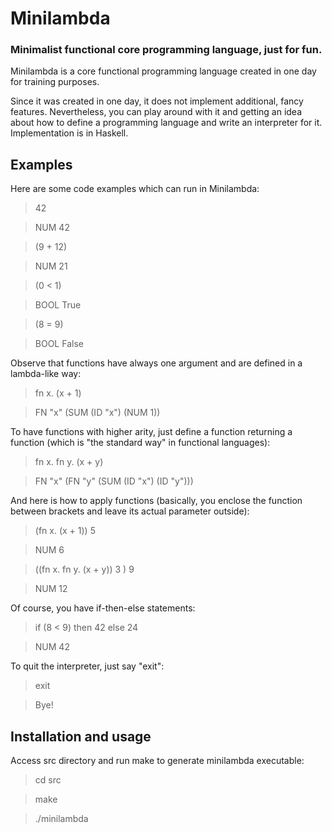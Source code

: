 # Minilambda
### Minimalist functional core programming language, just for fun.

Minilambda is a core functional programming language created in one day for training purposes.

Since it was created in one day, it does not implement additional, fancy features. Nevertheless, you can play around with it and getting an idea about how to define a programming language and write an interpreter for it. Implementation is in Haskell.

## Examples
Here are some code examples which can run in Minilambda:
> 42

> NUM 42

> (9 + 12)

> NUM 21

> (0 < 1)

> BOOL True

> (8 = 9)

> BOOL False

Observe that functions have always one argument and are defined in a lambda-like way:
> fn x. (x + 1)

> FN "x" (SUM (ID "x") (NUM 1))

To have functions with higher arity, just define a function returning a function (which is "the standard way" in functional languages):
> fn x. fn y. (x + y)

> FN "x" (FN "y" (SUM (ID "x") (ID "y")))

And here is how to apply functions (basically, you enclose the function between brackets and leave its actual parameter outside):
> (fn x. (x + 1)) 5

> NUM 6

> ((fn x. fn y. (x + y)) 3 ) 9

> NUM 12

Of course, you have if-then-else statements:
> if (8 < 9) then 42 else 24

> NUM 42

To quit the interpreter, just say "exit":
> exit

> Bye!


## Installation and usage
Access src directory and run make to generate minilambda executable:
> cd src

> make

> ./minilambda
